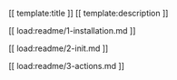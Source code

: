 [[ template:title ]] [[ template:description ]]

[[ load:readme/1-installation.md ]] 

[[ load:readme/2-init.md ]]

[[ load:readme/3-actions.md ]]
